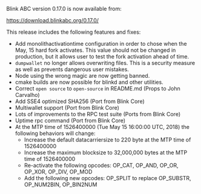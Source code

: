 Blink ABC version 0.17.0 is now available from:

  <https://download.blinkabc.org/0.17.0/>

This release includes the following features and fixes:
 - Add monolithactivationtime configuration in order to chose when the May, 15 hard fork activates. This value should not be changed in production, but it allows user to test the fork activation ahead of time.
 - `dumpwallet` no longer allows overwriting files. This is a security measure
   as well as prevents dangerous user mistakes.
 - Node using the wrong magic are now getting banned.
 - cmake builds are now possible for blinkd and other utilities.
 - Correct `open source` to `open-source` in README.md (Props to John Carvalho)
 - Add SSE4 optimized SHA256 (Port from Blink Core)
 - Multiwallet support (Port from Blink Core)
 - Lots of improvements to the RPC test suite (Ports from Blink Core)
 - Uptime rpc command (Port from Blink Core)
 - At the MTP time of 1526400000 (Tue May 15 16:00:00 UTC, 2018) the following behaviors will change:
	 - Increase the default datacarriersize to 220 byte at the MTP time of 1526400000
	 - Increase the maximum blocksize to 32,000,000 bytes at the MTP time of 1526400000
	 - Re-activate the following opcodes: OP_CAT, OP_AND, OP_OR, OP_XOR, OP_DIV, OP_MOD
	 - Add the following new opcodes: OP_SPLIT to replace OP_SUBSTR, OP_NUM2BIN, OP_BIN2NUM

